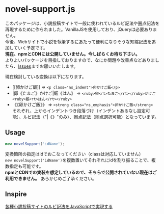 # novel-support.js
このパッケージは、小説投稿サイトで一般に使われているルビ記法や圏点記法を再現するために作られました。VanillaJSを使用しており、jQueryは必要ありません。  
今後、Webサイトで小説を執筆するにあたって便利になりそうな短縮記法を追加していく予定です。  
**現在、npmとCDNには公開していません。今しばらくお待ち下さい。**  
よりよいパッケージを目指しておりますので、なにか問題や改善点などありましたら、[Issues](https://github.com/windChimeYK/novel-support.js/issues)までお願いいたします。

現在検討している変換は以下になります。
* [[卵かけご飯]] => `<p class="ns_indent">卵かけご飯</p>`
* |卵《たまご》かけご|飯《はん》 => `<ruby>卵<rt>たまご</rt></ruby>かけご<ruby>飯<rt>はん</rt></ruby>`
* 《《卵かけご飯》》 => `<strong class="ns_emphasis">卵かけご飯</strong>`  
それぞれ、上からインデントつき段落づけ（インデントあるなし設定可能）、ルビ記法（"|《》"のみ）、圏点記法（圏点選択可能）となっています。

## Usage
``` JavaScript
new novelSupport('idName');
```
変換箇所の指定はidでおこなってください（classは対応していません）  
`new novelSupport('idName')`を複数置いてそれぞれにidを割り振ることで、複数指定も可能です。  
**npmとCDNでの実装を想定しているので、そちらで公開されていない現在はご利用できません。**
あらかじめご了承ください。

## Inspire
[各種小説投稿サイトのルビ記法をJavaScriptで実現する](https://qiita.com/8amjp/items/d7c46d9dee0da4d530ef)